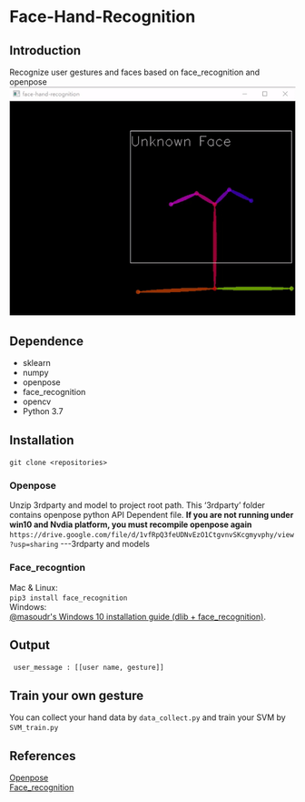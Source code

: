# Face-Hand-Recognition
## Introduction
Recognize user gestures and faces based on face_recognition and openpose
![image](https://github.com/jaywong966/face-hand-recognition/blob/master/doc/gesture.gif)

## Dependence
+ sklearn
+ numpy
+ openpose
+ face_recognition
+ opencv
+ Python 3.7

## Installation
``` git clone <repositories> ```
### Openpose
Unzip 3rdparty and model to project root path. This ‘3rdparty’ folder contains openpose python API Dependent file. **If you are not running under win10 and Nvdia platform, you must recompile openpose again**  
```https://drive.google.com/file/d/1vfRpQ3feUDNvEzO1CtgvnvSKcgmyvphy/view?usp=sharing``` ---3rdparty and models
### Face_recogntion
Mac & Linux:  
``` pip3 install face_recognition ```  
Windows:  
[@masoudr's Windows 10 installation guide (dlib + face_recognition)](https://github.com/ageitgey/face_recognition/issues/175#issue-257710508). 
## Output
``` user_message : [[user name, gesture]]```
## Train your own gesture

You can collect your hand data by ``` data_collect.py ``` and train your SVM by ``` SVM_train.py ```

## References
[Openpose](https://github.com/CMU-Perceptual-Computing-Lab/openpose)  
[Face_recognition](https://github.com/ageitgey/face_recognition)
